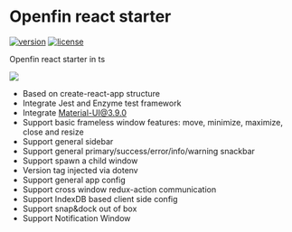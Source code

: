 # Openfin react starter
[![version][version-badge]][CHANGELOG] [![license][license-badge]][LICENSE]

Openfin react starter in ts

![](https://albertleigh.github.io/openfin-react-latest/img/screenshoot.gif)

* Based on create-react-app structure
* Integrate Jest and Enzyme test framework
* Integrate Material-UI@3.9.0
* Support basic frameless window features: move, minimize, maximize, close and resize
* Support general sidebar
* Support general primary/success/error/info/warning snackbar
* Support spawn a child window
* Version tag injected via dotenv
* Support general app config
* Support cross window redux-action communication
* Support IndexDB based client side config
* Support snap&dock out of box
* Support Notification Window

[LICENSE]: ./LICENSE.md
[CHANGELOG]: ./CHANGELOG.md

[version-badge]: https://img.shields.io/badge/version-0.35.40-blue.svg
[license-badge]: https://img.shields.io/badge/license-MIT-blue.svg